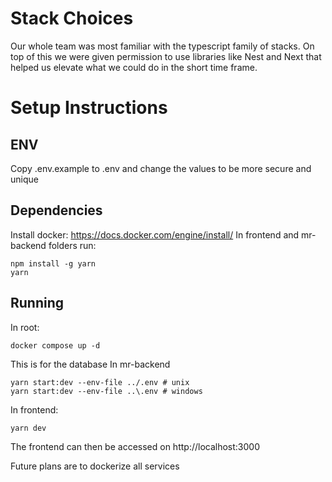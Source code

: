 # Stack Choices
Our whole team was most familiar with the typescript family of stacks. On top of this we were given permission to use libraries like Nest and Next that helped us elevate what we could do in the short time frame.
# Setup Instructions
## ENV
Copy .env.example to .env and change the values to be more secure and unique
## Dependencies
Install docker: https://docs.docker.com/engine/install/
In frontend and mr-backend folders run:
```
npm install -g yarn
yarn
```
## Running
In root: 
```
docker compose up -d
```
This is for the database
In mr-backend
```
yarn start:dev --env-file ../.env # unix
yarn start:dev --env-file ..\.env # windows

```
In frontend:
```
yarn dev
```

The frontend can then be accessed on http://localhost:3000

Future plans are to dockerize all services